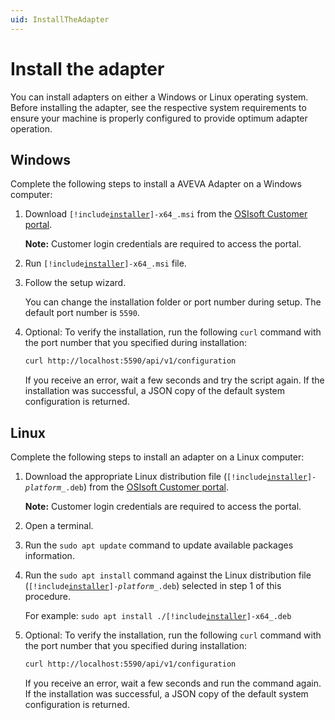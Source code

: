 ```yaml
---
uid: InstallTheAdapter
---
```


# Install the adapter

You can install adapters on either a Windows or Linux operating system. Before installing the adapter, see the respective system requirements to ensure your machine is properly configured to provide optimum adapter operation.

## Windows

Complete the following steps to install a AVEVA Adapter on a Windows computer:

1. Download <code>[!include[installer](../_includes/inline/installer-name.md)]-x64_.msi</code> from the [OSIsoft Customer portal](https://customers.osisoft.com/s/products).

    **Note:** Customer login credentials are required to access the portal.

2. Run <code>[!include[installer](../_includes/inline/installer-name.md)]-x64_.msi</code> file.

3. Follow the setup wizard.

    You can change the installation folder or port number during setup. The default port number is `5590`.

4. Optional: To verify the installation, run the following `curl` command with the port number that you specified during installation:

    ```bash
   curl http://localhost:5590/api/v1/configuration
   ```

   If you receive an error, wait a few seconds and try the script again. If the installation was successful, a JSON copy of the default system configuration is returned.

## Linux

Complete the following steps to install an adapter on a Linux computer:

1. Download the appropriate Linux distribution file (<code>[!include[installer](../_includes/inline/installer-name.md)]-<var>platform</var>_.deb</code>) from the [OSIsoft Customer portal](https://customers.osisoft.com/s/products).

    **Note:** Customer login credentials are required to access the portal.

2. Open a terminal.

3. Run the `sudo apt update` command to update available packages information.

4. Run the `sudo apt install` command against the Linux distribution file (<code>[!include[installer](../_includes/inline/installer-name.md)]-<var>platform</var>_.deb</code>) selected in step 1 of this procedure.

    For example: <code>sudo apt install ./[!include[installer](../_includes/inline/installer-name.md)]-x64_.deb</code>

5. Optional: To verify the installation, run the following `curl` command with the port number that you specified during installation:

   ```bash
   curl http://localhost:5590/api/v1/configuration
   ```

    If you receive an error, wait a few seconds and run the command again. If the installation was successful, a JSON copy of the default system configuration is returned.
